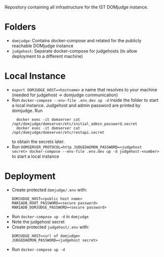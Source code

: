 Repository containing all infrastructure for the IST DOMjudge instance.

# Folders

 * `domjudge`: Contains docker-compose and related for the publicly reachable DOMjudge instance
 * `judgehost`: Separate docker-compose for judgehosts (to allow deployment to a different machine)


# Local Instance

  * `export DOMJUDGE_HOST=<hostname>` a name that resolves to your machine (needed for judgehost -> domjudge communication)
  * Run `docker-compose --env-file .env.dev up -d` inside the folder to start a local instance.
    Judgehost and admin password are printed by domjudge.
    Run
    ```
      docker exec -it domserver cat /opt/domjudge/domserver/etc/initial_admin_password.secret
      docker exec -it domserver cat /opt/domjudge/domserver/etc/restapi.secret
    ```
    to obtain the secrets later.
  * Run `DOMSERVER_PROTOCOL=http JUDGEDAEMON_PASSWORD=<judgehost secret> docker-compose --env-file .env.dev up -d judgehost-<number>` to start a local instance


# Deployment

 * Create protected `domjudge/.env` with:
   ```
   DOMJUDGE_HOST=<public host name>
   MARIADB_ROOT_PASSWORD=<secure password>
   MARIADB_DOMJUDGE_PASSWORD=<secure password>
   ```
 * Run `docker-compose up -d` in `domjudge`
 * Note the judgehost secret
 * Create protected `judgehost/.env` with:
   ```
   DOMJUDGE_HOST=<url of domjudge>
   JUDGEDAEMON_PASSWORD=<judgehost secret>
   ```
 * Run `docker-compose up -d`

